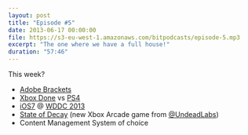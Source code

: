 ```yaml
---
layout: post
title: "Episode #5"
date: 2013-06-17 00:00:00
file: https://s3-eu-west-1.amazonaws.com/bitpodcasts/episode-5.mp3
excerpt: "The one where we have a full house!"
duration: "57:46"
---
```


This week?

* [Adobe Brackets](http://brackets.io/)
* [Xbox Done](http://www.tumblr.com/tagged/xbox%20done) vs [PS4](http://uk.playstation.com/ps4/)
* [iOS7](http://www.apple.com/ios/ios7/) @ [WDDC 2013](https://developer.apple.com/wwdc/news/)
* [State of Decay](http://undeadlabs.com/stateofdecay/) (new Xbox Arcade game from [@UndeadLabs](https://twitter.com/UndeadLabs))
* Content Management System of choice
